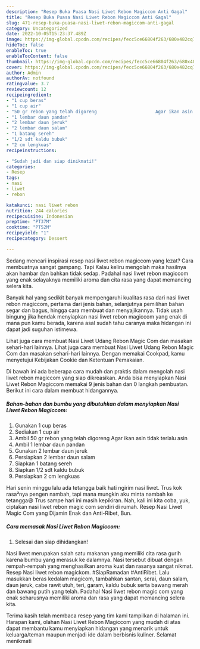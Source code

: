 ```yaml
---
description: "Resep Buka Puasa Nasi Liwet Rebon Magiccom Anti Gagal"
title: "Resep Buka Puasa Nasi Liwet Rebon Magiccom Anti Gagal"
slug: 471-resep-buka-puasa-nasi-liwet-rebon-magiccom-anti-gagal
category: Uncategorized
date: 2022-10-05T15:23:37.489Z
image: https://img-global.cpcdn.com/recipes/fecc5ce66804f263/680x482cq70/nasi-liwet-rebon-magiccom-foto-resep-utama.jpg
hideToc: false
enableToc: true
enableTocContent: false
thumbnail: https://img-global.cpcdn.com/recipes/fecc5ce66804f263/680x482cq70/nasi-liwet-rebon-magiccom-foto-resep-utama.jpg
cover: https://img-global.cpcdn.com/recipes/fecc5ce66804f263/680x482cq70/nasi-liwet-rebon-magiccom-foto-resep-utama.jpg
author: Admin
authorAv: notfound
ratingvalue: 3.7
reviewcount: 12
recipeingredient:
- "1 cup beras"
- "1 cup air"
- "50 gr rebon yang telah digoreng                      Agar ikan asin tidak terlalu asin"
- "1 lembar daun pandan"
- "2 lembar daun jeruk"
- "2 lembar daun salam"
- "1 batang sereh"
- "1/2 sdt kaldu bubuk"
- "2 cm lengkuas"
recipeinstructions:

- "Sudah jadi dan siap dinikmati!"
categories:
- Resep
tags:
- nasi
- liwet
- rebon

katakunci: nasi liwet rebon 
nutrition: 244 calories
recipecuisine: Indonesian
preptime: "PT37M"
cooktime: "PT52M"
recipeyield: "1"
recipecategory: Dessert

---
```



Sedang mencari inspirasi resep nasi liwet rebon magiccom yang lezat? Cara membuatnya sangat gampang. Tapi Kalau keliru mengolah maka hasilnya akan hambar dan bahkan tidak sedap. Padahal nasi liwet rebon magiccom yang enak selayaknya memiliki aroma dan cita rasa yang dapat memancing selera kita.


Banyak hal yang sedikit banyak mempengaruhi kualitas rasa dari nasi liwet rebon magiccom, pertama dari jenis bahan, selanjutnya pemilihan bahan segar dan bagus, hingga cara membuat dan menyajikannya. Tidak usah bingung jika hendak menyiapkan nasi liwet rebon magiccom yang enak di mana pun kamu berada, karena asal sudah tahu caranya maka hidangan ini dapat jadi suguhan istimewa.

Lihat juga cara membuat Nasi Liwet Udang Rebon Magic Com dan masakan sehari-hari lainnya. Lihat juga cara membuat Nasi Liwet Udang Rebon Magic Com dan masakan sehari-hari lainnya. Dengan memakai Cookpad, kamu menyetujui Kebijakan Cookie dan Ketentuan Pemakaian.


Di bawah ini ada beberapa cara mudah dan praktis dalam mengolah nasi liwet rebon magiccom yang siap dikreasikan. Anda bisa menyiapkan Nasi Liwet Rebon Magiccom memakai 9 jenis bahan dan 0 langkah pembuatan. Berikut ini cara dalam membuat hidangannya.

<!--inarticleads1-->

##### Bahan-bahan dan bumbu yang dibutuhkan dalam menyiapkan Nasi Liwet Rebon Magiccom:

1. Gunakan 1 cup beras
1. Sediakan 1 cup air
1. Ambil 50 gr rebon yang telah digoreng                      Agar ikan asin tidak terlalu asin
1. Ambil 1 lembar daun pandan
1. Gunakan 2 lembar daun jeruk
1. Persiapkan 2 lembar daun salam
1. Siapkan 1 batang sereh
1. Siapkan 1/2 sdt kaldu bubuk
1. Persiapkan 2 cm lengkuas


Hari senin minggu lalu ada tetangga baik hati ngirim nasi liwet. Trus kok rasa²nya pengen nambah, tapi mana mungkin aku minta nambah ke tetangga😆 Trus sampe hari ini masih kepikiran. Nah, kali ini kita coba, yuk, ciptakan nasi liwet rebon magic com sendiri di rumah. Resep Nasi Liwet Magic Com yang Dijamin Enak dan Anti-Ribet, Bun. 

<!--inarticleads2-->

##### Cara memasak Nasi Liwet Rebon Magiccom:


1. Selesai dan siap dihidangkan!

Nasi liwet merupakan salah satu makanan yang memiliki cita rasa gurih karena bumbu yang merasuk ke dalamnya. Nasi tersebut dibuat dengan rempah-rempah yang menghasilkan aroma kuat dan rasanya sangat nikmat. Resep Nasi liwet rebon magickom. #SiapRamadan #AntiRibet. Lalu masukkan beras kedalam magicom, tambahkan santan, serai, daun salam, daun jeruk, cabe rawit utuh, teri, garam, kaldu bubuk serta bawang merah dan bawang putih yang telah. Padahal Nasi liwet rebon magic com yang enak seharusnya memiliki aroma dan rasa yang dapat memancing selera kita. 

Terima kasih telah membaca resep yang tim kami tampilkan di halaman ini. Harapan kami, olahan Nasi Liwet Rebon Magiccom yang mudah di atas dapat membantu kamu menyiapkan hidangan yang menarik untuk keluarga/teman maupun menjadi ide dalam berbisnis kuliner. Selamat menikmati
